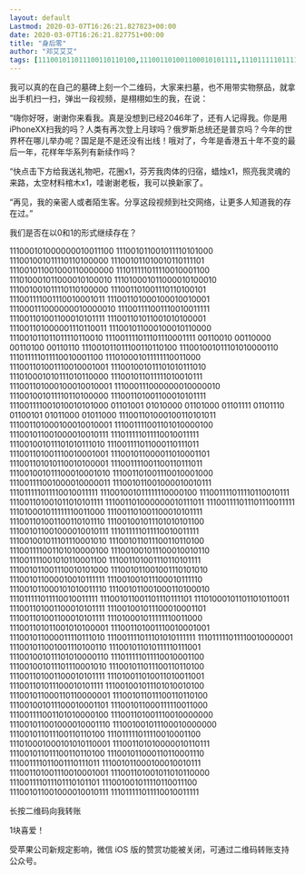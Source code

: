 ```yaml
---
layout: default
Lastmod: 2020-03-07T16:26:21.827823+00:00
date: 2020-03-07T16:26:21.827751+00:00
title: "身后零"
author: "邓艾艾艾"
tags: [111001011011100110110100,111001101001100010101111,111011111011110010011111,111001101001110010001001,111011111011110010001100,111001011001000010010111,111001111001101010000100,111001001011110110100000]
---
```


我可以真的在自己的墓碑上刻一个二维码，大家来扫墓，也不用带实物祭品，就拿出手机扫一扫，弹出一段视频，是栩栩如生的我，在说：

“嗨你好呀，谢谢你来看我。真是没想到已经2046年了，还有人记得我。你是用iPhoneXX扫我的吗？人类有再次登上月球吗？俄罗斯总统还是普京吗？今年的世界杯在哪儿举办呢？国足是不是还没有出线！哦对了，今年是香港五十年不变的最后一年，花样年华系列有新续作吗？

“快点击下方给我送礼物吧，花圈x1，芬芳我肉体的归宿，蜡烛x1，照亮我灵魂的来路，太空材料棺木x1，哇谢谢老板，我可以换新家了。

“再见，我的亲密人或者陌生客。分享这段视频到社交网络，让更多人知道我的存在过。”

我们是否在以0和1的形式继续存在？  

111000101000000010011100 111001011001011110101000 111001001011110110100000 111001011010010110111101 111001011001000110000000 111011111011110010001100 111010001011000010100010 111010001011000010100010 111001001011110110100000 111001101001110110100101 111001111001110010001011 111001101000100010010001 111000111000000010000010 111001111001110010011111 111001101001100010101111 111001101011001010100001 111001101000001110110011 111001011000100010110000 111001011011011110110010 111001111011101110001111 00110010 00110000 00110100 00110110 111001011011100110110100 111001001011101010000110 111011111011110010001100 111010001011111110011000 111001101001110010001001 111001001011101010111010 111010001010111010110000 111001011011111010010111 111001101000100010010001 111000111000000010000010 111001001011110110100000 111001101001100010101111 111001111001010010101000 01101001 01010000 01101000 01101111 01101110 01100101 01011000 01011000 111001101000100110101011 111001101000100010010001 111001111001101010000100 111001011001000010010111 111011111011110010011111 111001001011101010111010 111001111011000110111011 111001101001110010001001 111001011000011010001101 111001101010110010100001 111001111001100110111011 111001001011100010001010 111001101001110010001000 111001111001000010000011 111001011001000010010111 111011111011110010011111 111001001011111110000100 111001111011110110010111 111001101001011010101111 111001101000000010111011 111001111011101110011111 111010001011111110011000 111001101001100010101111 111001101001100110101110 111001001011101010101100 111001011001000010010111 111011111011110010011111 111001001011101110001010 111001011011100110110100 111001111001101010000100 111001001011100010010110 111001111001010110001100 111001101001110110101111 111001011001110010101000 111001011001001110101010 111001011000010010111111 111001001011100010111110 111001011000101010011110 111001011001000110100010 111011111011110010011111 111001011001101110111101 111010001011011010110011 111001101001100010101111 111001001011100010001101 111001101001100010101111 111010001011111110011000 111001101011001010100001 111001101001110010001001 111001011000011110111010 111001111011101010111111 111011111011110010000001 111001011001001110100110 111001011010111110111001 111001001011101010000110 111011111011110010001100 111001001011101110001010 111001011011100110110100 111001101001100010101111 111010011010011010011001 111001101011100010101111 111001001011101010010100 111001011000110110000001 111001011011100110110100 111001001011100010001101 111001011000111110011000 111001111001101010000100 111001101001110010000000 111001011001000010001110 111001001011100010000000 111001011011100110110100 111011111011110010001100 111010001000101010110001 111001101010000010110111 111001011011100110110100 111001011000110110001110 111001111011001110111011 111001011000100010010111 111001101001110010001001 111001101001011010110000 111001111011101110101101 111001001011110110011100 111001011001000010010111 111011111011110010011111  

长按二维码向我转账

1块喜爱！

受苹果公司新规定影响，微信 iOS 版的赞赏功能被关闭，可通过二维码转账支持公众号。

